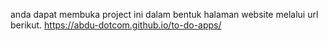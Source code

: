 anda dapat membuka project ini dalam bentuk halaman website melalui url berikut.
https://abdu-dotcom.github.io/to-do-apps/
